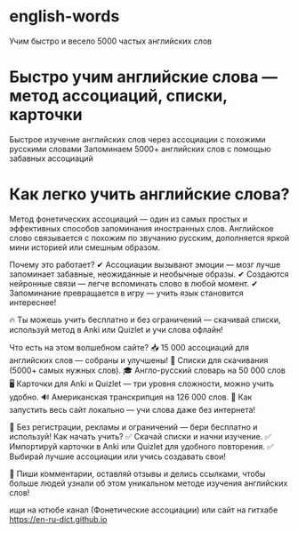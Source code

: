 # english-words
Учим быстро и весело 5000 частых английских слов

#  Быстро учим английские слова — метод ассоциаций, списки, карточки

Быстрое изучение английских слов через ассоциации с похожими русскими словами 
Запоминаем 5000+ английских слов с помощью забавных ассоциаций
# Как легко учить английские слова?
Метод фонетических ассоциаций — один из самых простых и эффективных способов запоминания иностранных слов. Английское слово связывается с похожим по звучанию русским, дополняется яркой мини историей или смешным образом.

Почему это работает? ✔ Ассоциации вызывают эмоции — мозг лучше запоминает забавные, неожиданные и необычные образы. ✔ Создаются нейронные связи — легче вспоминать слово в любой момент. ✔ Запоминание превращается в игру — учить язык становится интереснее!

🔥 Ты можешь учить бесплатно и без ограничений — скачивай списки, используй метод в Anki или Quizlet и учи слова офлайн!

Что есть на этом волшебном сайте?
📥 15 000 ассоциаций для английских слов — собраны и улучшены! 📜 Списки для скачивания (5000+ самых нужных слов). 🎓 Англо-русский словарь на 50 000 слов 🖥 Карточки для Anki и Quizlet — три уровня сложности, можно учить удобно. 🔊 Американская транскрипция на 126 000 слов. 🚀 Как запустить весь сайт локально — учи слова даже без интернета!

📌 Без регистрации, рекламы и ограничений — бери бесплатно и используй!
Как начать учить?
✅ Скачай списки и начни изучение. ✅ Импортируй карточки в Anki или Quizlet для удобного повторения. ✅ Выбирай лучшие ассоциации или учись создавать свои!

💬 Пиши комментарии, оставляй отзывы и делись ссылками, чтобы больше людей узнали об этом уникальном методе изучения английских слов!

ищи на ютюбе канал (Фонетические ассоциации) или сайт на гитхабе https://en-ru-dict.github.io


